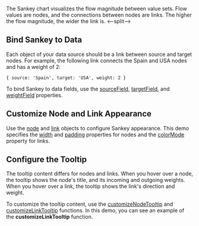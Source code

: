The Sankey chart visualizes the flow magnitude between value sets. Flow values are nodes, and the connections between nodes are links. The higher the flow magnitude, the wider the link is.
<--split-->

## Bind Sankey to Data

Each object of your data source should be a link between source and target nodes. For example, the following link connects the Spain and USA nodes and has a weight of 2:

    { source: 'Spain', target: 'USA', weight: 2 }

To bind Sankey to data fields, use the [sourceField](/Documentation/ApiReference/UI_Components/dxSankey/Configuration/#sourceField), [targetField](/Documentation/ApiReference/UI_Components/dxSankey/Configuration/#targetField), and [weightField](/Documentation/ApiReference/UI_Components/dxSankey/Configuration/#weightField) properties.

## Customize Node and Link Appearance

Use the [node](/Documentation/ApiReference/UI_Components/dxSankey/Configuration/node/) and [link](/Documentation/ApiReference/UI_Components/dxSankey/Configuration/link/) objects to configure Sankey appearance. This demo specifies the [width](/Documentation/ApiReference/UI_Components/dxSankey/Configuration/node/#width) and [padding](/Documentation/ApiReference/UI_Components/dxSankey/Configuration/node/#padding) properties for nodes and the [colorMode](/Documentation/ApiReference/UI_Components/dxSankey/Configuration/link/#colorMode) property for links.

## Configure the Tooltip

The tooltip content differs for nodes and links. When you hover over a node, the tooltip shows the node's title, and its incoming and outgoing weights. When you hover over a link, the tooltip shows the link's direction and weight. 

To customize the tooltip content, use the [customizeNodeTooltip](/Documentation/ApiReference/UI_Components/dxSankey/Configuration/tooltip/#customizeNodeTooltip) and [customizeLinkTooltip](/Documentation/ApiReference/UI_Components/dxSankey/Configuration/tooltip/#customizeLinkTooltip) functions. In this demo, you can see an example of the **customizeLinkTooltip** function.
